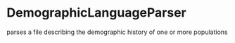 # DemographicLanguageParser
parses a file describing the demographic history of one or more populations
